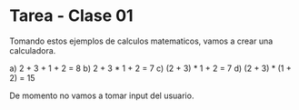 # Tarea - Clase 01

Tomando estos ejemplos de calculos matematicos, vamos a crear una calculadora.

a) 2 + 3 + 1 + 2 = 8
b) 2 + 3 * 1 + 2 = 7
c) (2 + 3) * 1 + 2 = 7
d) (2 + 3) * (1 + 2) = 15

De momento no vamos a tomar input del usuario.